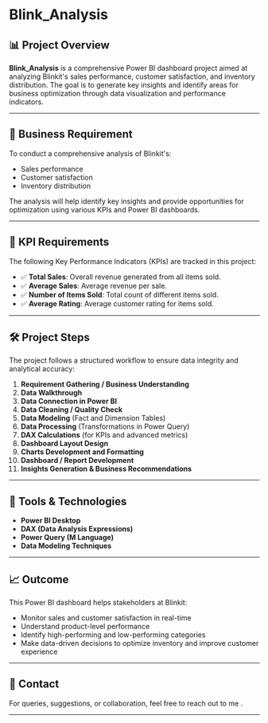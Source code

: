 # Blink_Analysis

## 📊 Project Overview

**Blink_Analysis** is a comprehensive Power BI dashboard project aimed at analyzing Blinkit's sales performance, customer satisfaction, and inventory distribution. The goal is to generate key insights and identify areas for business optimization through data visualization and performance indicators.

---

## 🧾 Business Requirement

To conduct a comprehensive analysis of Blinkit's:
- Sales performance
- Customer satisfaction
- Inventory distribution

The analysis will help identify key insights and provide opportunities for optimization using various KPIs and Power BI dashboards.

---

## 📌 KPI Requirements

The following Key Performance Indicators (KPIs) are tracked in this project:

- ✅ **Total Sales**: Overall revenue generated from all items sold.
- ✅ **Average Sales**: Average revenue per sale.
- ✅ **Number of Items Sold**: Total count of different items sold.
- ✅ **Average Rating**: Average customer rating for items sold.

---

## 🛠️ Project Steps

The project follows a structured workflow to ensure data integrity and analytical accuracy:

1. **Requirement Gathering / Business Understanding**
2. **Data Walkthrough**
3. **Data Connection in Power BI**
4. **Data Cleaning / Quality Check**
5. **Data Modeling** (Fact and Dimension Tables)
6. **Data Processing** (Transformations in Power Query)
7. **DAX Calculations** (for KPIs and advanced metrics)
8. **Dashboard Layout Design**
9. **Charts Development and Formatting**
10. **Dashboard / Report Development**
11. **Insights Generation & Business Recommendations**

---

## 📁 Tools & Technologies

- **Power BI Desktop**
- **DAX (Data Analysis Expressions)**
- **Power Query (M Language)**
- **Data Modeling Techniques**

---

## 📈 Outcome

This Power BI dashboard helps stakeholders at Blinkit:
- Monitor sales and customer satisfaction in real-time
- Understand product-level performance
- Identify high-performing and low-performing categories
- Make data-driven decisions to optimize inventory and improve customer experience

---

## 📣 Contact

For queries, suggestions, or collaboration, feel free to reach out to me .

---

